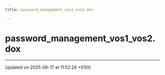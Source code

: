 ```yaml
---
title: password_management_vos1_vos2.dox

---
```


# password_management_vos1_vos2.dox








-------------------------------

Updated on 2025-06-17 at 11:52:24 +0100
